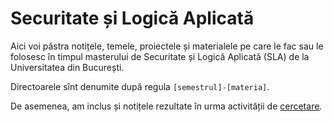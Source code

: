 # Securitate și Logică Aplicată

Aici voi păstra notițele, temele, proiectele și materialele pe care le fac sau le folosesc în timpul masterului de Securitate și Logică Aplicată (SLA) de la Universitatea din București.

Directoarele sînt denumite după regula `[semestrul]-[materia]`.

De asemenea, am inclus și notițele rezultate în urma activității de [cercetare](https://github.com/adimanea/sla/tree/master/cercetare).
